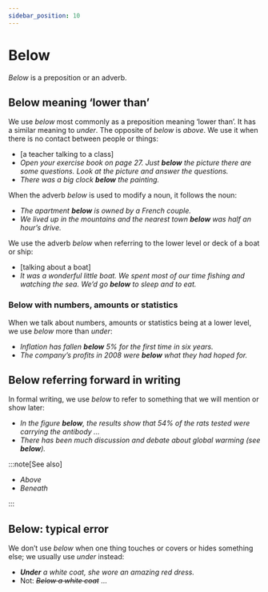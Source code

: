 ```yaml
---
sidebar_position: 10
---
```


# Below

*Below* is a preposition or an adverb.

## Below meaning ‘lower than’

We use *below* most commonly as a preposition meaning ‘lower than’. It has a similar meaning to *under*. The opposite of *below* is *above*. We use it when there is no contact between people or things:

- \[a teacher talking to a class\]
- *Open your exercise book on page 27. Just **below** the picture there are some questions. Look at the picture and answer the questions.*
- *There was a big clock **below** the painting.*

When the adverb *below* is used to modify a noun, it follows the noun:

- *The apartment **below** is owned by a French couple.*
- *We lived up in the mountains and the nearest town **below** was half an hour’s drive.*

We use the adverb *below* when referring to the lower level or deck of a boat or ship:

- \[talking about a boat\]
- *It was a wonderful little boat. We spent most of our time fishing and watching the sea. We’d go **below** to sleep and to eat.*

### Below with numbers, amounts or statistics

When we talk about numbers, amounts or statistics being at a lower level, we use *below* more than *under*:

- *Inflation has fallen **below** 5% for the first time in six years.*
- *The company’s profits in 2008 were **below** what they had hoped for.*

## Below referring forward in writing

In formal writing, we use *below* to refer to something that we will mention or show later:

- *In the figure **below**, the results show that 54% of the rats tested were carrying the antibody …*
- *There has been much discussion and debate about global warming (see **below**).*

:::note[See also]

- *Above*
- *Beneath*

:::

## Below: typical error

We don’t use *below* when one thing touches or covers or hides something else; we usually use *under* instead:

- ***Under*** *a white coat, she wore an amazing red dress.*
- Not: *~~Below a white coat~~* …
